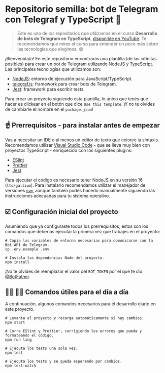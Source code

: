 # Repositorio semilla: bot de Telegram con Telegraf y TypeScript :seedling:

> Este es uno de los repositorios que utilizamos en el curso **Desarrollo de bots de Telegram en TypeScript**, [disponible en YouTube](https://www.youtube.com/playlist?list=PL7q-McYJyHlip2-k4RW1nDxJWsFuO4nO1). Te recomendamos que mires el curso para entender un poco más sobre las tecnologías que elegimos. :smiley:

¡Bienvenida/o! En este repositorio encontrarás una plantilla (de las infinitas posibles) para crear un bot de Telegram utilizando NodeJS y TypeScript. Las principales tecnologías que utilizamos son:

- [NodeJS](https://nodejs.org/es/): entorno de ejecución para JavaScript/TypeScript.
- [telegraf.js](https://telegraf.js.org/): framework para crear bots de Telegram.
- [Jest](https://jestjs.io/): framework para escribir tests.

Para crear un proyecto siguiendo esta plantilla, lo único que tenés que hacer es clickear en el botón que dice `Use this template`. ¡Y no te olvides de cambiarle el nombre en el `package.json`!

## :point_up: Prerrequisitos - para instalar antes de empezar

Vas a necesitar un IDE o al menos un editor de texto que coloree la sintaxis. Recomendamos utilizar [Visual Studio Code](https://code.visualstudio.com/) - que se lleva muy bien con proyectos TypeScript - enriquecido con los siguientes plugins:

- [ESlint](https://marketplace.visualstudio.com/items?itemName=dbaeumer.vscode-eslint)
- [Prettier](https://marketplace.visualstudio.com/items?itemName=esbenp.prettier-vscode)
- [Jest](https://marketplace.visualstudio.com/items?itemName=Orta.vscode-jest)

Para ejecutar el código es necesario tener NodeJS en su versión 16 (`lts/gallium`). Para instalarlo recomendamos utilizar el manejador de versiones [`nvm`](https://github.com/nvm-sh/nvm), aunque también podés hacerlo manualmente siguiendo las instrucciones adecuadas para tu sistema operativo.

## :ballot_box_with_check: Configuración inicial del proyecto

Asumiendo que ya configuraste todos los prerrequisitos, estos son los comandos que deberías ejecutar la primera vez que trabajes en el proyecto:

```shell
# Copia las variables de entorno necesarias para comunicarse con la Bot API de Telegram.
cp .env.example .env

# Instala las dependencias Node del proyecto.
npm install
```

¡No te olvides de reemplazar el valor del `BOT_TOKEN` por el que te dio [@BotFather](https://t.me/botfather).

## :woman_technologist: :man_technologist: Comandos útiles para el día a día

A continuación, algunos comandos necesarios para el desarrollo diario en este proyecto.

```shell
# Levanta el proyecto y recarga automáticamente si hay cambios.
npm start

# Corre ESlint y Prettier, corrigiendo los errores que pueda y formateando el código.
npm run ling

# Ejecuta los tests una sola vez.
npm test

# Ejecuta los tests y se queda esperando por cambios.
npm test:watch
```
